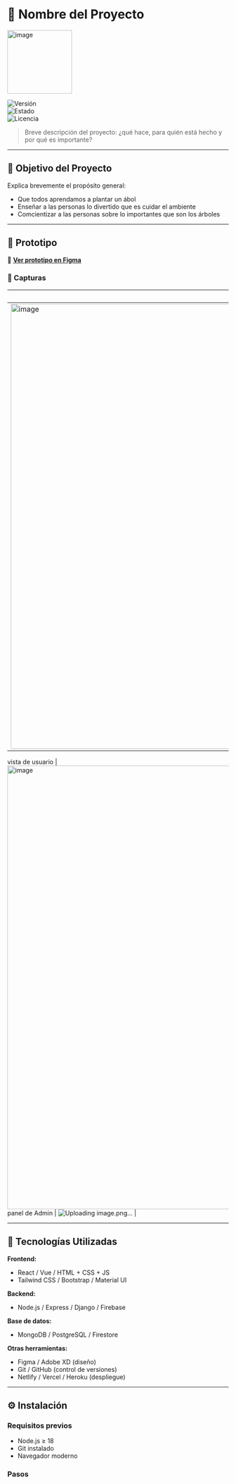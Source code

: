 # 🚀 Nombre del Proyecto

<img width="147" height="144" alt="image" src="https://github.com/user-attachments/assets/2d4b4687-c15d-4aab-9888-e7ebb3b9fb45" />


![Versión](https://img.shields.io/badge/versión-1.0-blue)  
![Estado](https://img.shields.io/badge/estado-en%20prototipo-yellow)  
![Licencia](https://img.shields.io/badge/licencia-MIT-green)

> Breve descripción del proyecto: ¿qué hace, para quién está hecho y por qué es importante?

---

## 🎯 Objetivo del Proyecto

Explica brevemente el propósito general:

- Que todos aprendamos a plantar un ábol
- Enseñar a las personas lo divertido que es cuidar el ambiente
- Comcientizar a las personas sobre lo importantes que son los árboles

---

## 🧪 Prototipo

📁 **[Ver prototipo en Figma](https://www.roblox.com/es/games/18729070076/Vid-rbol)**

### 📸 Capturas

| Pantalla de Inicio |
|--------------------|
|<img width="1919" height="1010" alt="image" src="https://github.com/user-attachments/assets/e4e7f97d-8057-4bf0-a350-762c6aeee7bb" />
 vista de usuario
 |  <img width="1919" height="1007" alt="image" src="https://github.com/user-attachments/assets/22622beb-117a-4d69-826b-880e785122e9" />
 panel de Admin
 | ![Uploading image.png…]() 
 |

---

## 🧰 Tecnologías Utilizadas

**Frontend:**
- React / Vue / HTML + CSS + JS  
- Tailwind CSS / Bootstrap / Material UI

**Backend:**
- Node.js / Express / Django / Firebase

**Base de datos:**
- MongoDB / PostgreSQL / Firestore

**Otras herramientas:**
- Figma / Adobe XD (diseño)
- Git / GitHub (control de versiones)
- Netlify / Vercel / Heroku (despliegue)

---

## ⚙️ Instalación

### Requisitos previos

- Node.js ≥ 18  
- Git instalado  
- Navegador moderno

### Pasos
